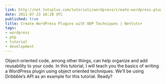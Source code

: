 ```yaml
---
link: http://net.tutsplus.com/tutorials/wordpress/create-wordpress-plugins-with-oop-techniques/
date: 2011-07-23 16:28 UTC
published: true
title: Create WordPress Plugins with OOP Techniques | Nettuts+
tags:
- wordpress
- php
- tutorial
- development
---
```


Object-oriented code, among other things, can help organize and add reusability to your code. In this tutorial, I will teach you the basics of writing a WordPress plugin using object oriented techniques. We’ll be using Dribbble’s API as an example for this tutorial. Ready?
